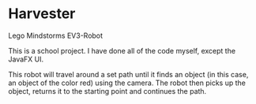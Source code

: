 # Harvester
Lego Mindstorms EV3-Robot

This is a school project. I have done all of the code myself, except the JavaFX UI.

This robot will travel around a set path until it finds an object (in this case, an object of the color red) using the camera.
The robot then picks up the object, returns it to the starting point and continues the path.
